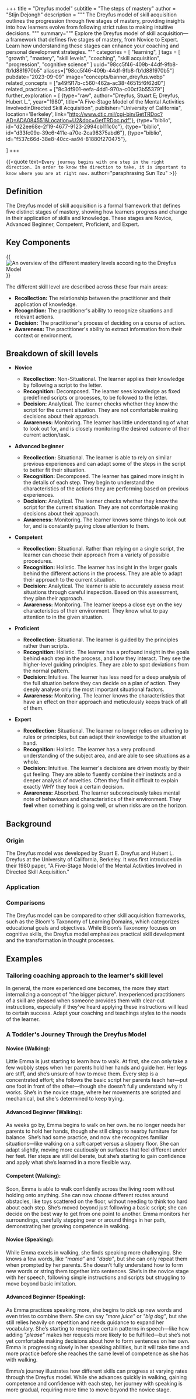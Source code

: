 +++
title = "Dreyfus model"
subtitle = "The steps of mastery"
author = "Stijn Dejongh"
description = """
The Dreyfus model of skill acquisition outlines the progression through five stages of mastery, providing insights into how learners evolve from
following strict rules to making intuitive decisions.
"""
summary="""
Explore the Dreyfus model of skill acquisition—a framework that defines five stages of mastery, from Novice to Expert. Learn how understanding these
stages can enhance your coaching and personal development strategies.
"""
categories = [
    "learning",
]
tags = [
    "growth", "mastery", "skill levels", "coaching", "skill acquisition", "progression", "cognitive science"
]
uuid="98cc5f46-409b-44df-9fb8-fb1d881970b5"
aliases=["98cc5f46-409b-44df-9fb8-fb1d881970b5"]
pubdate="2023-09-09"
image="concepts/banner_dreyfus.webp"
related_concepts = ["a49f917b-c560-462a-ac38-46515f6f62d0"]
related_practices = ["8c3df901-eefa-4dd1-970a-c00cf3b55379"]
further_exploration = [
  {type="raw", author="Dreyfus, Stuart E; Dreyfus, Hubert L.", year="1980", title="A Five-Stage Model of the Mental Activities InvolvedinDirected Skill Acquisition", publisher="University of California", location='Berkeley', link="http://www.dtic.mil/cgi-bin/GetTRDoc?AD=ADA084551&Location=U2&doc=GetTRDoc.pdf"},
  {type="biblio", id="d22ee68e-2f19-4677-9123-2994cb111c0c"}, 
  {type="biblio", id="d33fc09e-39c6-411e-a70e-2ca98375abd6"}, 
  {type="biblio", id="f537c66d-38e8-40cc-aa94-81880f270475"}, 
  
]
+++

{{<quote text=`
Every journey begins with one step in the right direction.
In order to know the direction to take, it is important to know where you are at right now.
` author="paraphrasing Sun Tzu" >}}

## Definition

The Dreyfus model of skill acquisition is a formal framework that defines five distinct stages of mastery, showing how learners progress and change
in their application of skills and knowledge. These stages are Novice, Advanced Beginner, Competent, Proficient, and Expert.


## Key Components

{{<image src="/images/concepts/dreyfus.jpg" 
  alt="An overview of the different mastery levels according to the Dreyfus Model" 
  float="right" 
  size="46%" >}}

The different skill level are described across these four main areas:

* **Recollection:** The relationship between the practitioner and their application of knowledge.
* **Recognition:** The practitioner's ability to recognize situations and relevant actions.
* **Decision:** The practitioner's process of deciding on a course of action.
* **Awareness:** The practitioner's ability to extract information from their context or environment.

## Breakdown of skill levels


* **Novice**
  * **Recollection:** Non-Situational. The learner applies their knowledge by following a script to the letter.
  * **Recognition:** Decomposed. The learner sees knowledge as fixed predefined scripts or processes, to be followed to the letter.
  * **Decision:** Analytical. The learner checks whether they know the script for the current situation. They are not comfortable making decisions
    about their approach.
  * **Awareness:** Monitoring. The learner has little understanding of what to look out for, and is closely monitoring the desired outcome of their
    current action/task.

* **Advanced beginner**
  * **Recollection:** Situational. The learner is able to rely on similar previous experiences and can adapt some of the steps in the script to
    better fit their situation.
  * **Recognition:** Decomposed. The learner has gained more insight in the details of each step. They begin to understand the characteristics of
    the actions they are performing based on previous experiences.
  * **Decision:** Analytical. The learner checks whether they know the script for the current situation. They are not comfortable making decisions
    about their approach.
  * **Awareness:** Monitoring. The learner knows some things to look out for, and is constantly paying close attention to them.

* **Competent**
  * **Recollection:** Situational. Rather than relying on a single script, the learner can choose their approach from a variety of possible
    procedures.
  * **Recognition:** Holistic. The learner has insight in the larger goals behind the different actions in the process. They are able to adapt
    their approach to the current situation.
  * **Decision:** Analytical. The learner is able to accurately assess most situations through careful inspection. Based on this assessment,
    they plan their approach.
  * **Awareness:** Monitoring. The learner keeps a close eye on the key characteristics of their environment. They know what to pay attention to
    in the given situation.

* **Proficient**
  * **Recollection:** Situational. The learner is guided by the principles rather than scripts.
  * **Recognition:** Holistic. The learner has a profound insight in the goals behind each step in the process, and how they interact. They see the
    higher-level guiding principles. They are able to spot deviations from the normal pattern.
  * **Decision:** Intuitive. The learner has less need for a deep analysis of the full situation before they can decide on a plan of action. They
    deeply analyse only the most important situational factors.
  * **Awareness:** Monitoring. The learner knows the characteristics that have an effect on their approach and meticulously keeps track of all of
    them.

* **Expert**
  * **Recollection:** Situational. The learner no longer relies on adhering to rules or principles, but can adapt their knowledge to the situation
    at hand.
  * **Recognition:** Holistic. The learner has a very profound understanding of the subject area, and are able to see situations as a whole.
  * **Decision:** Intuitive. The learner's decisions are driven mostly by their gut feeling. They are able to fluently combine their instincts and a
    deeper analysis of novelties. Often they find it difficult to explain exactly WHY they took a certain decision.
  * **Awareness:** Absorbed. The learner subconsciously takes mental note of behaviours and characteristics of their environment. They **feel** when
    something is going well, or when risks are on the horizon.

## Background

### Origin

The Dreyfus model was developed by Stuart E. Dreyfus and Hubert L. Dreyfus at the University of California, Berkeley. It was first introduced in
their 1980 paper, "A Five-Stage Model of the Mental Activities Involved in Directed Skill Acquisition."

### Application

### Comparisons

The Dreyfus model can be compared to other skill acquisition frameworks, such as the Bloom's Taxonomy of Learning Domains, which categorizes
educational goals and objectives. While Bloom’s Taxonomy focuses on cognitive skills, the Dreyfus model emphasizes practical skill development and
the transformation in thought processes.

## Examples

### Tailoring coaching approach to the learner's skill level

In general, the more experienced one becomes, the more they start internalizing a concept of "the bigger picture".
Inexperienced practitioners of a skill are pleased when someone provides them with clear-cut instructions, especially if they've heard applying
these instructions will lead to certain success.
Adapt your coaching and teachings styles to the needs of the learner.

### A Toddler's Journey Through the Dreyfus Model

#### Novice (Walking):

Little Emma is just starting to learn how to walk. At first, she can only take a few wobbly steps when her parents hold her hands and guide her. Her
legs are stiff, and she’s unsure of how to move them. Every step is a concentrated effort; she follows the basic script her parents teach her—put
one foot in front of the other—though she doesn’t fully understand why it works. She’s in the novice stage, where her movements are scripted and
mechanical, but she's determined to keep trying.

#### Advanced Beginner (Walking):

As weeks go by, Emma begins to walk on her own. he no longer needs her parents to hold her hands, though she still clings to nearby furniture for
balance. She’s had some practice, and now she recognizes familiar situations—like walking on a soft carpet versus a slippery floor. She can adapt
slightly, moving more cautiously on surfaces that feel different under her feet. Her steps are still deliberate, but she’s starting to gain
confidence and apply what she’s learned in a more flexible way.

#### Competent (Walking):

Soon, Emma is able to walk confidently across the living room without holding onto anything. She can now choose different routes around obstacles,
like toys scattered on the floor, without needing to think too hard about each step. She’s moved beyond just following a basic script; she can
decide on the best way to get from one point to another. Emma monitors her surroundings, carefully stepping over or around things in her path,
demonstrating her growing competence in walking.

#### Novice (Speaking):

While Emma excels in walking, she finds speaking more challenging. She knows a few words, like _"mama"_ and _"dada"_, but she can only repeat them 
when prompted by her parents. She doesn’t fully understand how to form new words or string them together into sentences. She’s in the novice stage with
her speech, following simple instructions and scripts but struggling to move beyond basic imitation.

#### Advanced Beginner (Speaking):

As Emma practices speaking more, she begins to pick up new words and even tries to combine them. She can say _"more juice"_ or _"big dog"_, but she
still relies heavily on repetition and needs guidance to expand her vocabulary. She’s starting to recognize certain patterns in speech—like how
adding _"please"_ makes her requests more likely to be fulfilled—but she’s not yet comfortable making decisions about how to form sentences on her
own. Emma is progressing slowly in her speaking abilities, but it will take time and more practice before she reaches the same level of competence
as she has with walking.

Emma’s journey illustrates how different skills can progress at varying rates through the Dreyfus model. While she advances quickly in walking,
gaining competence and confidence with each step, her journey with speaking is more gradual, requiring more time to move beyond the novice stage.